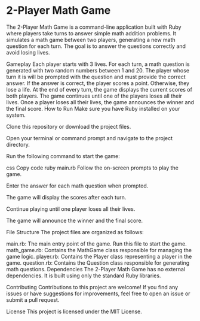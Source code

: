 
# 2-Player Math Game
The 2-Player Math Game is a command-line application built with Ruby where players take turns to answer simple math addition problems. It simulates a math game between two players, generating a new math question for each turn. The goal is to answer the questions correctly and avoid losing lives.

Gameplay
Each player starts with 3 lives.
For each turn, a math question is generated with two random numbers between 1 and 20.
The player whose turn it is will be prompted with the question and must provide the correct answer.
If the answer is correct, the player scores a point. Otherwise, they lose a life.
At the end of every turn, the game displays the current scores of both players.
The game continues until one of the players loses all their lives.
Once a player loses all their lives, the game announces the winner and the final score.
How to Run
Make sure you have Ruby installed on your system.

Clone this repository or download the project files.

Open your terminal or command prompt and navigate to the project directory.

Run the following command to start the game:

css
Copy code
ruby main.rb
Follow the on-screen prompts to play the game.

Enter the answer for each math question when prompted.

The game will display the scores after each turn.

Continue playing until one player loses all their lives.

The game will announce the winner and the final score.

File Structure
The project files are organized as follows:

main.rb: The main entry point of the game. Run this file to start the game.
math_game.rb: Contains the MathGame class responsible for managing the game logic.
player.rb: Contains the Player class representing a player in the game.
question.rb: Contains the Question class responsible for generating math questions.
Dependencies
The 2-Player Math Game has no external dependencies. It is built using only the standard Ruby libraries.

Contributing
Contributions to this project are welcome! If you find any issues or have suggestions for improvements, feel free to open an issue or submit a pull request.

License
This project is licensed under the MIT License.

